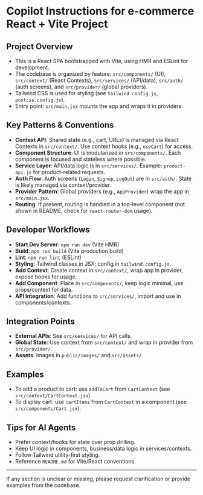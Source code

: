 # Copilot Instructions for e-commerce React + Vite Project

## Project Overview
- This is a React SPA bootstrapped with Vite, using HMR and ESLint for development.
- The codebase is organized by feature: `src/components/` (UI), `src/context/` (React Contexts), `src/services/` (API/data), `src/auth/` (auth screens), and `src/provider/` (global providers).
- Tailwind CSS is used for styling (see `tailwind.config.js`, `postcss.config.js`).
- Entry point: `src/main.jsx` mounts the app and wraps it in providers.

## Key Patterns & Conventions
- **Context API**: Shared state (e.g., cart, URLs) is managed via React Contexts in `src/context/`. Use context hooks (e.g., `useCart`) for access.
- **Component Structure**: UI is modularized in `src/components/`. Each component is focused and stateless where possible.
- **Service Layer**: API/data logic is in `src/services/`. Example: `product-api.js` for product-related requests.
- **Auth Flow**: Auth screens (`Login`, `Signup`, `LogOut`) are in `src/auth/`. State is likely managed via context/provider.
- **Provider Pattern**: Global providers (e.g., `AppProvider`) wrap the app in `src/main.jsx`.
- **Routing**: If present, routing is handled in a top-level component (not shown in README, check for `react-router-dom` usage).

## Developer Workflows
- **Start Dev Server**: `npm run dev` (Vite HMR)
- **Build**: `npm run build` (Vite production build)
- **Lint**: `npm run lint` (ESLint)
- **Styling**: Tailwind classes in JSX; config in `tailwind.config.js`.
- **Add Context**: Create context in `src/context/`, wrap app in provider, expose hooks for usage.
- **Add Component**: Place in `src/components/`, keep logic minimal, use props/context for data.
- **API Integration**: Add functions to `src/services/`, import and use in components/contexts.

## Integration Points
- **External APIs**: See `src/services/` for API calls.
- **Global State**: Use context from `src/context/` and wrap in provider from `src/provider/`.
- **Assets**: Images in `public/images/` and `src/assets/`.

## Examples
- To add a product to cart: use `addToCart` from `CartContext` (see `src/context/CartContext.jsx`).
- To display cart: use `cartItems` from `CartContext` in a component (see `src/components/Cart.jsx`).

## Tips for AI Agents
- Prefer context/hooks for state over prop drilling.
- Keep UI logic in components, business/data logic in services/contexts.
- Follow Tailwind utility-first styling.
- Reference `README.md` for Vite/React conventions.

---
If any section is unclear or missing, please request clarification or provide examples from the codebase.
